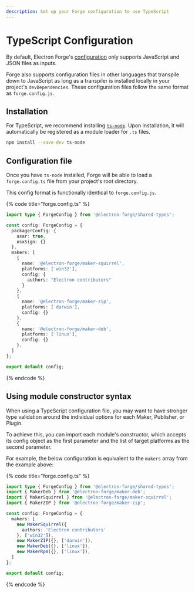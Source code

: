 ```yaml
---
description: Set up your Forge configuration to use TypeScript
---
```


# TypeScript Configuration

By default, Electron Forge's [configuration](./configuration.md) only supports JavaScript and JSON files as inputs.

Forge also supports configuration files in other languages that transpile down to JavaScript as long as a transpiler is installed locally in your project's `devDependencies`. These configuration files follow the same format as `forge.config.js`.

## Installation

For TypeScript, we recommend installing [`ts-node`](https://github.com/TypeStrong/ts-node). Upon installation, it will automatically be registered as a module loader for `.ts` files.

```bash
npm install --save-dev ts-node
```

## Configuration file

Once you have `ts-node` installed, Forge will be able to load a `forge.config.ts` file from your project's root directory.

This config format is functionally identical to `forge.config.js`.

{% code title="forge.config.ts" %}
```typescript
import type { ForgeConfig } from '@electron-forge/shared-types';

const config: ForgeConfig = {
  packagerConfig: {
    asar: true,
    osxSign: {}
  },
  makers: [
    {
      name: '@electron-forge/maker-squirrel',
      platforms: ['win32'],
      config: {
        authors: "Electron contributors"
      }
    },
    {
      name: '@electron-forge/maker-zip',
      platforms: ['darwin'],
      config: {}
    },
    {
      name: '@electron-forge/maker-deb',
      platforms: ['linux'],
      config: {}
    },
  ]
};

export default config;
```
{% endcode %}

## Using module constructor syntax

When using a TypeScript configuration file, you may want to have stronger type validation around the individual options for each Maker, Publisher, or Plugin.

To achieve this, you can import each module's constructor, which accepts its config object as the first parameter and the list of target platforms as the second parameter.

For example, the below configuration is equivalent to the `makers` array from the example above:

{% code title="forge.config.ts" %}
```typescript
import type { ForgeConfig } from '@electron-forge/shared-types';
import { MakerDeb } from '@electron-forge/maker-deb';
import { MakerSquirrel } from '@electron-forge/maker-squirrel';
import { MakerZIP } from '@electron-forge/maker-zip';

const config: ForgeConfig = {
  makers: [
    new MakerSquirrel({
      authors: 'Electron contributors'
    }, ['win32']),
    new MakerZIP({}, ['darwin']),
    new MakerDeb({}, ['linux']),
    new MakerRpm({}, ['linux']),
  ]
};

export default config;
```
{% endcode %}
